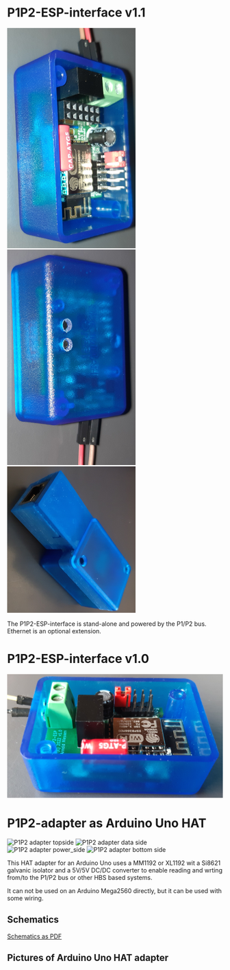 # P1P2-ESP-interface v1.1


![P1P2-ESP-interface.png](circuits/P1P2-ESP-interface.png)
![P1P2-ESP-interface-reset-buttons.png](circuits/P1P2-ESP-interface-reset-buttons.png)
![P1P2-ESP-interface-with-ethernet.png](circuits/P1P2-ESP-interface-with-ethernet.png)

The P1P2-ESP-interface is stand-alone and powered by the P1/P2 bus. Ethernet is an optional extension.

# P1P2-ESP-interface v1.0

![P1P2-ESP-Interface](P1P2-ESP-interface1.png)

# P1P2-adapter as Arduino Uno HAT

![P1P2 adapter topside](P1P2adapter_topside.jpg)
![P1P2 adapter data side](P1P2adapter_data_side.jpg)
![P1P2 adapter power_side](P1P2adapter_power_side.jpg)
![P1P2 adapter bottom side](P1P2adapter_bottomside.jpg)

This HAT adapter for an Arduino Uno uses a MM1192 or XL1192 wit a Si8621 galvanic isolator and a 5V/5V DC/DC converter to enable reading and wrting from/to the P1/P2 bus or other HBS based systems.

It can not be used on an Arduino Mega2560 directly, but it can be used with some wiring.

## Schematics

[Schematics as PDF](Daikin_P1P2_Uno_version2.pdf)

## Pictures of Arduino Uno HAT adapter


